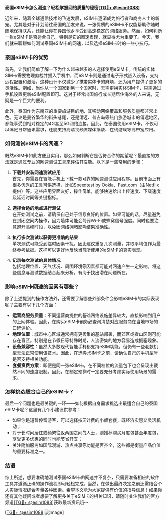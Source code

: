 **泰国eSIM卡怎么测速？轻松掌握网络质量的秘密[[TG💪+ @esim1088](https://t.me/s/esim1088)]**

近年来，随着全球通信技术的飞速发展，eSIM卡逐渐成为旅行者和商务人士的新宠。尤其是对于计划前往泰国的朋友来说，一张优质的eSIM卡不仅能帮助你随时随地保持联系，还能让你在异国他乡享受到高速稳定的网络服务。然而，如何判断一张eSIM卡是否适合自己，特别是它的网速表现，就显得尤为重要了。今天，我们就来聊聊如何测试泰国eSIM卡的网速，以及选择eSIM卡时的一些小技巧。

### 泰国eSIM卡的优势

首先，让我们简单了解一下为什么越来越多的人选择使用eSIM卡。传统的实体SIM卡需要物理剪裁并插入手机中，而eSIM卡则是通过电子形式嵌入设备，支持远程配置和激活。这种设计不仅减少了携带实体卡的麻烦，还为用户提供了更多的灵活性。例如，当你从一个国家到另一个国家时，无需更换实体SIM卡，只需通过手机设置更新eSIM配置即可。这对于经常出国旅行或长期居住海外的人来说，无疑是一个巨大的便利。

此外，泰国作为东南亚的重要旅游目的地，其移动网络覆盖和服务质量都非常出色。无论是曼谷繁华的街头巷尾，还是清迈、普吉岛等热门旅游城市的偏远地区，都能享受到相对稳定的4G甚至5G网络连接。因此，在泰国使用eSIM卡，不仅可以满足日常通讯需求，还能支持高清视频流媒体播放、在线游戏等高带宽应用。

### 如何测试eSIM卡的网速？

既然eSIM卡如此方便且实用，那么如何判断它是否符合你的期望呢？最直接的方法就是通过专业的网速测试工具来评估其性能。以下是一些常用的步骤：

1. **下载并安装网速测试应用**  
   首先，你需要在智能手机上下载一款可靠的网速测试应用程序。目前市面上有很多优秀的工具可供选择，比如Speedtest by Ookla、Fast.com（由Netflix提供）等。这些应用界面友好，操作简单，能够快速给出上传速度、下载速度及延迟时间等关键指标。

2. **选择合适的地点进行测试**  
   在开始测试之前，请确保自己处于信号良好的位置。如果可能的话，尽量避免在封闭空间内操作，因为墙体可能会削弱Wi-Fi或蜂窝信号强度。同时也要注意避开高峰时段，以免因网络拥堵影响结果准确性。

3. **执行多次测试以获得更准确的结果**  
   单次测试可能受到临时因素干扰，因此建议重复几次测量，并取平均值作为最终参考依据。这样可以更好地反映当前所使用的eSIM卡的真实表现。

4. **记录每次测试的具体情况**  
   包括地理位置、天气状况、周围环境等因素都可能对网速产生一定影响。将这些信息与测试数据结合起来分析，有助于找出潜在问题所在。

### 影响eSIM卡网速的因素有哪些？

除了上述提到的操作方法外，还需要了解哪些外部条件会影响eSIM卡的实际表现呢？主要有以下几个方面：

- **运营商服务质量**：不同运营商提供的基础网络设施差异较大，直接影响到用户的上网体验。因此，在购买eSIM卡前务必查询清楚对应服务商在当地市场的口碑评价。
- **地理位置**：城市中心区域通常拥有更密集的基站部署，而郊区或者山区则可能存在盲区。特别是在节假日等特殊时期，人流密集的地方容易造成拥塞现象。
- **设备兼容性**：虽然大多数现代智能手机都支持eSIM功能，但仍有一些老款机型无法正常使用该技术。因此，在选购eSIM卡之前，请确认自己的手机型号是否支持相关功能。
- **套餐资费方案**：即便是同一张eSIM卡，在不同档位的流量包下也会呈现出截然不同的速度限制。因此，在制定预算时一定要充分考虑实际使用场景的需求。

### 怎样挑选适合自己的eSIM卡？

最后一个问题也是最关键的一环——如何根据自身需求挑选出最适合自己的泰国eSIM卡呢？这里有几个小建议供参考：

- 如果你是短暂停留游客，可以选择按天计费的小额套餐，既经济实惠又灵活机动；
- 对于长时间居住或频繁往返两国之间的人士，则推荐购买月度包甚至年度包，享受更多优惠的同时也能节省开支；
- 关注附加服务如国际漫游、热点共享等功能是否齐全，这些都是衡量产品价值的重要标准之一。

### 结语

综上所述，想要准确地测试泰国eSIM卡的网速并不复杂，只需要准备相应的软件工具并遵循正确的操作流程即可轻松完成。当然，在做出最终决定之前还需结合个人实际情况综合考量各种因素。希望本文能为大家提供有价值的指导信息！如果你还有其他疑问或者想要了解更多关于eSIM卡的相关知识，请随时关注我们的官方频道[[TG💪+ @esim1088](https://t.me/s/esim1088)]获取最新资讯哦～

[[TG💪+ @esim1088](https://t.me/s/esim1088) ![Image](https://i.postimg.cc/4NQfJmqS/Snipaste-2025-05-13-00-14-12.png)]